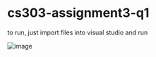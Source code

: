 # cs303-assignment3-q1

to run, just import files into visual studio and run

![image](https://user-images.githubusercontent.com/52058577/206356436-21250a42-743f-440d-9c30-587af9f24353.png)
